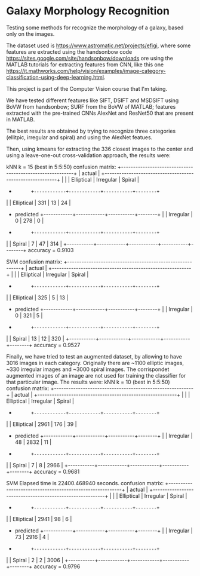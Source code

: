 # Galaxy Morphology Recognition
Testing some methods for recognize the morphology of a galaxy, based only on the images.

The dataset used is https://www.astromatic.net/projects/efigi, where some features are extracted using the handsonbow code https://sites.google.com/site/handsonbow/downloads ore using the MATLAB tutorials for extracting features from CNN, like this one https://it.mathworks.com/help/vision/examples/image-category-classification-using-deep-learning.html.

This project is part of the Computer Vision course that I'm taking.

We have tested different features like SIFT, DSIFT and MSDSIFT using BoVW from handsonbow; SURF from the BoVW of MATLAB; features extracted with the pre-trained CNNs AlexNet and ResNet50 that are present in MATLAB.

The best results are obtained by trying to recognize three categories (ellitpic, irregular and spiral) and using the AlexNet featues. 

Then, using kmeans for extracting the 336 closest images to the center and using a leave-one-out cross-validation approach, the results were:

kNN
k = 15 (best in 5:5:50)
confusion matrix:
+----------------------------------------------------------+
|                          actual                          |
+----------------------------------------------------------+
|           |            | Elliptical | Irregular | Spiral |
+           +------------+------------+-----------+--------+
|           | Elliptical |     331    |     13    |   24   |
+ predicted +------------+------------+-----------+--------+
|           |  Irregular |      0     |    278    |    0   |
+           +------------+------------+-----------+--------+
|           |   Spiral   |      7     |     47    |   314  |
+-----------+------------+------------+-----------+--------+
accuracy = 0.9103

SVM
confusion matrix:
+----------------------------------------------------------+
|                          actual                          |
+----------------------------------------------------------+
|           |            | Elliptical | Irregular | Spiral |
+           +------------+------------+-----------+--------+
|           | Elliptical |     325    |     5     |   13   |
+ predicted +------------+------------+-----------+--------+
|           |  Irregular |      0     |    321    |    5   |
+           +------------+------------+-----------+--------+
|           |   Spiral   |     13     |     12    |   320  |
+-----------+------------+------------+-----------+--------+
accuracy = 0.9527

Finally, we have tried to test an augmented dataset, by allowing to have 3016 images in each category. Originally there are ~1100 elliptic images, ~330 irregular images and ~3000 spiral images. The corrispondet augmented images of an image are not used for training the classifier for that particular image. The results were:
kNN
k = 10 (best in 5:5:50)
confusion matrix:
+----------------------------------------------------------+
|                          actual                          |
+----------------------------------------------------------+
|           |            | Elliptical | Irregular | Spiral |
+           +------------+------------+-----------+--------+
|           | Elliptical |    2961    |    176    |   39   |
+ predicted +------------+------------+-----------+--------+
|           |  Irregular |     48     |    2832   |   11   |
+           +------------+------------+-----------+--------+
|           |   Spiral   |      7     |     8     |  2966  |
+-----------+------------+------------+-----------+--------+
accuracy = 0.9681

SVM
Elapsed time is 22400.468940 seconds.
confusion matrix:
+----------------------------------------------------------+
|                          actual                          |
+----------------------------------------------------------+
|           |            | Elliptical | Irregular | Spiral |
+           +------------+------------+-----------+--------+
|           | Elliptical |    2941    |     98    |    6   |
+ predicted +------------+------------+-----------+--------+
|           |  Irregular |     73     |    2916   |    4   |
+           +------------+------------+-----------+--------+
|           |   Spiral   |      2     |     2     |  3006  |
+-----------+------------+------------+-----------+--------+
accuracy = 0.9796


